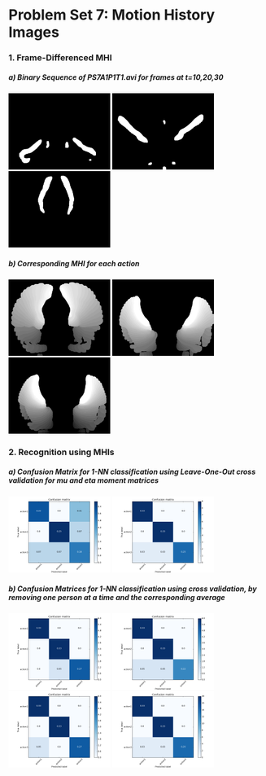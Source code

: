 # Problem Set 7: Motion History Images

### 1. Frame-Differenced MHI
##### a) Binary Sequence of PS7A1P1T1.avi for frames at t=10,20,30
<img src="output/ps7-1-a-1.png" width="200"/> <img src="output/ps7-1-a-2.png" width="200"/> <img src="output/ps7-1-a-3.png" width="200"/>
##### b) Corresponding MHI for each action
<img src="output/ps7-1-b-1.png" width="200"/> <img src="output/ps7-1-b-2.png" width="200"/> <img src="output/ps7-1-b-3.png" width="200"/>

### 2. Recognition using MHIs
##### a) Confusion Matrix for 1-NN classification using Leave-One-Out cross validation for mu and eta moment matrices
<img src="output/ps7-2-a-1.png" width="200"/> <img src="output/ps7-2-a-2.png" width="200"/>
##### b) Confusion Matrices for 1-NN classification using cross validation, by removing one person at a time and the corresponding average
<img src="output/ps7-2-b-1.png" width="200"/> <img src="output/ps7-2-b-2.png" width="200"/> <img src="output/ps7-2-b-3.png" width="200"/> <img src="output/ps7-2-b-4.png" width="200"/>

